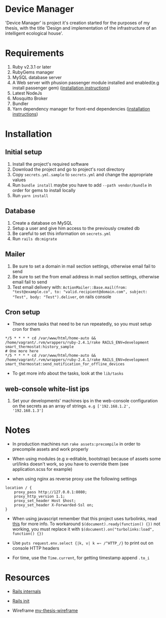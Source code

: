 # Device Manager

'Device Manager' is project it's creation started for the purposes of my thesis, with the title 'Design and implementation of the infrastructure of an intelligent ecological house'.

# Requirements

1. Ruby v2.3.1 or later
2. RubyGems manager
3. MySQL database server
4. A Web server with phusion passenger module installed and enabled(e.g install passenger gem) ([installation instructions](https://www.phusionpassenger.com/library/install/standalone/install/oss/))
5. Latest NodeJs
6. Mosquitto Broker
7. Bundler
8. Yarn dependency manager for front-end dependencies ([installation instructions](https://yarnpkg.com/en/docs/install))

# Installation

## Initial setup

1. Install the project's required software
2. Download the project and go to project's root directory
3. Copy `secrets.yml.sample` to `secrets.yml` and change the appropriate values
4. Run `bundle install` maybe you have to add `--path vendor/bundle` in order for gems to install locally
5. Run `yarn install`

## Database

1. Create a database on MySQL
2. Setup a user and give him access to the previously created db
3. Be careful to set this information on `secrets.yml`
4. Run `rails db:migrate`

## Mailer

1. Be sure to set a domain in mail section settings, otherwise email fail to send
2. Be sure to set the from email address in mail section settings, otherwise email fail to send
3. Test email delivery with:
`ActionMailer::Base.mail(from: "test@example.co", to: "valid.recipient@domain.com", subject: "Test", body: "Test").deliver`, on rails console

## Cron setup

+ There some tasks that need to be run repeatedly, so you must setup cron for them

```cron
*/5 * * * * cd /var/www/html/home-auto && /home/vagrant/.rvm/wrappers/ruby-2.4.1/rake RAILS_ENV=development smart_thermostat:history_sample
# One more here
*/5 * * * * cd /var/www/html/home-auto && /home/vagrant/.rvm/wrappers/ruby-2.4.1/rake RAILS_ENV=development smart_thermostat:send_notification_for_offline_devices
```

+ To get more info about the tasks, look at the `lib/tasks`

## web-console white-list ips

1. Set your developments' machines ips in the web-console configuration on the secrets as an array of strings. `e.g ['192.168.1.2', '192.168.1.3']`

# Notes

+ In production machines run `rake assets:precompile` in order to precompile assets and work properly

+ When using modules (e.g x-editable, bootstrap) because of assets some url/links doesn't work, so you have to override them (see application.scss for example)

+ when using nginx as reverse proxy use the following settings

```nginx
location / {
    proxy_pass http://127.0.0.1:8080;
    proxy_http_version 1.1;
    proxy_set_header Host $host;
    proxy_set_header X-Forwarded-Ssl on;
}
```

+ When using javascript remember that this project uses turbolinks, read [this](http://guides.rubyonrails.org/working_with_javascript_in_rails.html#page-change-events) for more info. To workaround `$(document).ready(function() {})` not working, you must replace it with `$(document).on("turbolinks:load", function() {})`

+ Use `puts request.env.select {|k, v| k =~ /^HTTP_/}` to print out on console HTTP headers

+ For time, use the `Time.current`, for getting timestamp append `.to_i`

# Resources

+ [Rails internals](http://andrewberls.com/blog/post/rails-from-request-to-response-part-1--introduction)

+ [Rails init](http://guides.rubyonrails.org/initialization.html)

+ Wireframe [my-thesis-wireframe](https://app.mockflow.com/index.jsp?editor=on&publicid=Da8f54e4c4cd2adeb757a8f5723ca6d64&projectid=D09b31f58b04a901571e0d79f7f8e17c0&perm=Owner&template=)
